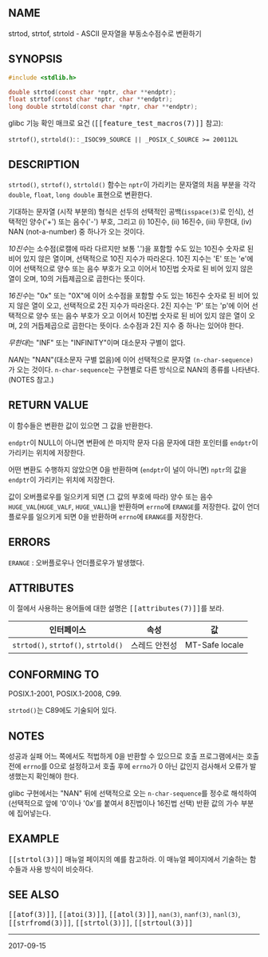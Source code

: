 ## NAME

strtod, strtof, strtold - ASCII 문자열을 부동소수점수로 변환하기

## SYNOPSIS

```c
#include <stdlib.h>

double strtod(const char *nptr, char **endptr);
float strtof(const char *nptr, char **endptr);
long double strtold(const char *nptr, char **endptr);
```

glibc 기능 확인 매크로 요건 (<tt>[[feature_test_macros(7)]]</tt> 참고):

`strtof()`, `strtold()`:
:   `_ISOC99_SOURCE || _POSIX_C_SOURCE >= 200112L`

## DESCRIPTION

`strtod()`, `strtof()`, `strtold()` 함수는 `nptr`이 가리키는 문자열의 처음 부분을 각각 `double`, `float`, `long double` 표현으로 변환한다.

기대하는 문자열 (시작 부분의) 형식은 선두의 선택적인 공백(`isspace(3)`로 인식), 선택적인 양수('+') 또는 음수('-') 부호, 그리고 (i) 10진수, (ii) 16진수, (iii) 무한대, (iv) NAN (not-a-number) 중 하나가 오는 것이다.

*10진수*는 소수점(로캘에 따라 다르지만 보통 '.')을 포함할 수도 있는 10진수 숫자로 된 비어 있지 않은 열이며, 선택적으로 10진 지수가 따라온다. 10진 지수는 'E' 또는 'e'에 이어 선택적으로 양수 또는 음수 부호가 오고 이어서 10진법 숫자로 된 비어 있지 않은 열이 오며, 10의 거듭제곱으로 곱한다는 뜻이다.

*16진수*는 "0x" 또는 "0X"에 이어 소수점을 포함할 수도 있는 16진수 숫자로 된 비어 있지 않은 열이 오고, 선택적으로 2진 지수가 따라온다. 2진 지수는 'P' 또는 'p'에 이어 선택적으로 양수 또는 음수 부호가 오고 이어서 10진법 숫자로 된 비어 있지 않은 열이 오며, 2의 거듭제곱으로 곱한다는 뜻이다. 소수점과 2진 지수 중 하나는 있어야 한다.

*무한대*는 "INF" 또는 "INFINITY"이며 대소문자 구별이 없다.

*NAN*는 "NAN"(대소문자 구별 없음)에 이어 선택적으로 문자열 `(n-char-sequence)`가 오는 것이다. `n-char-sequence`는 구현별로 다른 방식으로 NAN의 종류를 나타낸다. (NOTES 참고.)

## RETURN VALUE

이 함수들은 변환한 값이 있으면 그 값을 반환한다.

`endptr`이 NULL이 아니면 변환에 쓴 마지막 문자 다음 문자에 대한 포인터를 `endptr`이 가리키는 위치에 저장한다.

어떤 변환도 수행하지 않았으면 0을 반환하며 (`endptr`이 널이 아니면) `nptr`의 값을 `endptr`이 가리키는 위치에 저장한다.

값이 오버플로우를 일으키게 되면 (그 값의 부호에 따라) 양수 또는 음수 `HUGE_VAL`(`HUGE_VALF`, `HUGE_VALL`)을 반환하며 `errno`에 `ERANGE`를 저장한다. 값이 언더플로우를 일으키게 되면 0을 반환하며 `errno`에 `ERANGE`를 저장한다.

## ERRORS

`ERANGE`
:   오버플로우나 언더플로우가 발생했다.

## ATTRIBUTES

이 절에서 사용하는 용어들에 대한 설명은 <tt>[[attributes(7)]]</tt>를 보라.

| 인터페이스 | 속성 | 값 |
| --- | --- | --- |
| `strtod()`, `strtof()`, `strtold()` | 스레드 안전성 | MT-Safe locale |

## CONFORMING TO

POSIX.1-2001, POSIX.1-2008, C99.

`strtod()`는 C89에도 기술되어 있다.

## NOTES

성공과 실패 어느 쪽에서도 적법하게 0을 반환할 수 있으므로 호출 프로그램에서는 호출 전에 `errno`를 0으로 설정하고서 호출 후에 `errno`가 0 아닌 값인지 검사해서 오류가 발생했는지 확인해야 한다.

glibc 구현에서는 "NAN" 뒤에 선택적으로 오는 `n-char-sequence`를 정수로 해석하여 (선택적으로 앞에 '0'이나 '0x'를 붙여서 8진법이나 16진법 선택) 반환 값의 가수 부분에 집어넣는다.

## EXAMPLE

<tt>[[strtol(3)]]</tt> 매뉴얼 페이지의 예를 참고하라. 이 매뉴얼 페이지에서 기술하는 함수들과 사용 방식이 비슷하다.

## SEE ALSO

<tt>[[atof(3)]]</tt>, <tt>[[atoi(3)]]</tt>, <tt>[[atol(3)]]</tt>, `nan(3)`, `nanf(3)`, `nanl(3)`, <tt>[[strfromd(3)]]</tt>, <tt>[[strtol(3)]]</tt>, <tt>[[strtoul(3)]]</tt>

----

2017-09-15
